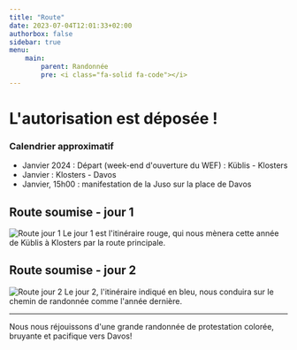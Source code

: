 ```yaml
---
title: "Route"
date: 2023-07-04T12:01:33+02:00
authorbox: false
sidebar: true
menu: 
    main:
        parent: Randonnée
        pre: <i class="fa-solid fa-code"></i>
---
```


# L'autorisation est déposée !

### Calendrier approximatif

- Janvier 2024 : Départ (week-end d'ouverture du WEF) : Küblis - Klosters
- Janvier : Klosters - Davos
- Janvier, 15h00 : manifestation de la Juso sur la place de Davos

## Route soumise - jour 1

![Route jour 1](/img/route/route1.png)
Le jour 1 est l'itinéraire rouge, qui nous mènera cette année de Küblis à Klosters par la route principale.

## Route soumise - jour 2

![Route jour 2](/img/route/route2.png)
Le jour 2, l'itinéraire indiqué en bleu, nous conduira sur le chemin de randonnée comme l'année dernière.

 ---

Nous nous réjouissons d'une grande randonnée de protestation colorée, bruyante et pacifique vers Davos!
